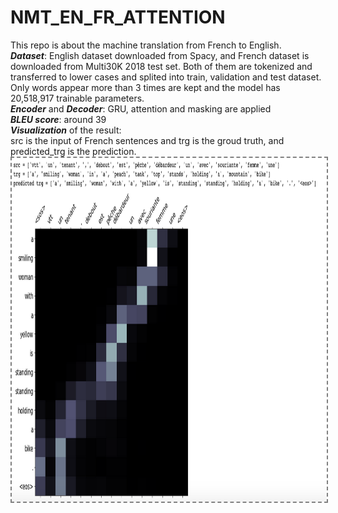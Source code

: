 # NMT_EN_FR_ATTENTION
This repo is about the machine translation from French to English. <br>
<em><b>Dataset</b></em>: English dataset downloaded from Spacy, and French dataset is downloaded from Multi30K 2018 test set. Both of them are tokenized and transferred to lower cases and splited into train, validation and test dataset. <br>
Only words appear more than 3 times are kept and the model has 20,518,917 trainable parameters.<br>
<em><b>Encoder</b> </em>and <em><b>Decoder</b></em>: GRU, attention and masking are applied<br>
<em><b>BLEU score</b></em>: around 39 <br>
<em><b>Visualization</b> </em>of the result:<br>
src is the input of French sentences and trg is the groud truth, and predicted_trg is the prediction. <br>
<img align='center' style="border-color:gray;border-width:2px;border-style:dashed"  src="example.png" width = "850px" height="550px" ></img>
